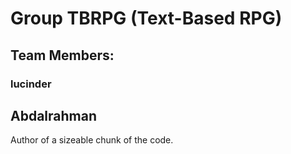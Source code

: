 # Group TBRPG (Text-Based RPG)
## Team Members:
### lucinder
## Abdalrahman 
Author of a sizeable chunk of the code.
